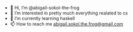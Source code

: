 - 👋 Hi, I’m @abigail-sokol-the-frog
- 👀 I’m interested in pretty much everything realated to cs
- 🌱 I’m currently learning haskell
- 📫 How to reach me abigail.sokol.the.frog@gmail.com
